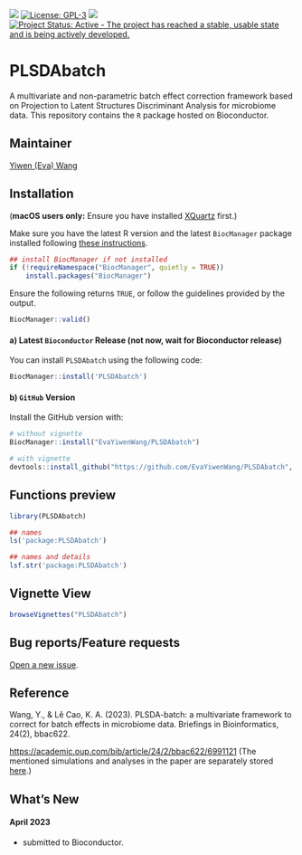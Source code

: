 
<!-- PLEASE DO NOT EDIT ./README.md BY HAND, EDIT ./inst/README.Rmd AND RENDER TO CREATE ./README.md -->

[![](https://img.shields.io/github/last-commit/EvaYiwenWang/PLSDAbatch.svg)](https://github.com/EvaYiwenWang/PLSDAbatch/commits/master)
[![License:
GPL-3](https://img.shields.io/badge/license-GPL--3-blue.svg)](https://cran.r-project.org/web/licenses/GPL-3)
[![](https://img.shields.io/github/languages/code-size/EvaYiwenWang/PLSDAbatch.svg)](https://github.com/EvaYiwenWang/PLSDAbatch)
[![Project Status: Active - The project has reached a stable, usable
state and is being actively
developed.](https://www.repostatus.org/badges/latest/active.svg)](https://www.repostatus.org/#active)

# PLSDAbatch

A multivariate and non-parametric batch effect correction framework
based on Projection to Latent Structures Discriminant Analysis for
microbiome data. This repository contains the `R` package hosted on
Bioconductor.

## Maintainer

[Yiwen (Eva) Wang](mailto:wangyiwen@caas.cn)

## Installation

(**macOS users only:** Ensure you have installed
[XQuartz](https://www.xquartz.org/) first.)

Make sure you have the latest R version and the latest `BiocManager`
package installed following [these
instructions](https://www.bioconductor.org/install/).

``` r
## install BiocManager if not installed
if (!requireNamespace("BiocManager", quietly = TRUE))
    install.packages("BiocManager")
```

Ensure the following returns `TRUE`, or follow the guidelines provided
by the output.

``` r
BiocManager::valid()
```

#### a) Latest `Bioconductor` Release (not now, wait for Bioconductor release)

You can install `PLSDAbatch` using the following code:

``` r
BiocManager::install('PLSDAbatch')
```

#### b) `GitHub` Version

Install the GitHub version with:

``` r
# without vignette
BiocManager::install("EvaYiwenWang/PLSDAbatch") 

# with vignette
devtools::install_github("https://github.com/EvaYiwenWang/PLSDAbatch", build_vignettes = T)
```

## Functions preview

``` r
library(PLSDAbatch)

## names
ls('package:PLSDAbatch')

## names and details
lsf.str('package:PLSDAbatch')
```

## Vignette View

``` r
browseVignettes("PLSDAbatch")
```

## Bug reports/Feature requests

[Open a new issue](https://github.com/EvaYiwenWang/PLSDAbatch/issues).

## Reference

Wang, Y., & Lê Cao, K. A. (2023). PLSDA-batch: a multivariate framework
to correct for batch effects in microbiome data. Briefings in
Bioinformatics, 24(2), bbac622.

<https://academic.oup.com/bib/article/24/2/bbac622/6991121> (The
mentioned simulations and analyses in the paper are separately stored
[here](https://evayiwenwang.github.io/PLSDAbatch_workflow/).)

## What’s New

#### April 2023

- submitted to Bioconductor.
